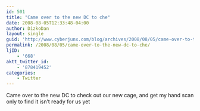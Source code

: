 ```yaml
---
id: 501
title: "Came over to the new DC to che"
date: 2008-08-05T12:33:48-04:00
author: DizkoDan
layout: single
guid: 'http://www.cyberjunx.com/blog/archives/2008/08/05/came-over-to-the-new-dc-to-che/'
permalink: /2008/08/05/came-over-to-the-new-dc-to-che/
ljID:
    - '668'
aktt_twitter_id:
    - '878419452'
categories:
    - Twitter
---
```


Came over to the new DC to check out our new cage, and get my hand scan only to find it isn’t ready for us yet